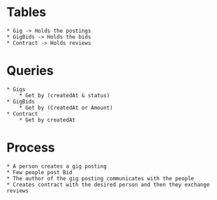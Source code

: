 # Tables

    * Gig -> Holds the postings
    * GigBids -> Holds the bids
    * Contract -> Holds reviews

# Queries

    * Gigs
        * Get by (createdAt & status)
    * GigBids
        * Get by (CreatedAt or Amount)
    * Contract
        * Get by createdAt

# Process

    * A person creates a gig posting
    * Few people post Bid
    * The author of the gig posting communicates with the people
    * Creates contract with the desired person and then they exchange reviews
